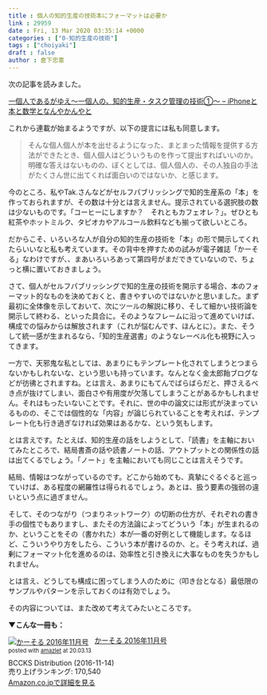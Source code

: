```yaml
---
title : 個人の知的生産の技術本にフォーマットは必要か
link : 29959
date : Fri, 13 Mar 2020 03:35:14 +0000
categories : ["0-知的生産の技術"]
tags : ["choiyaki"]
draft : false
author : 倉下忠憲
---
```


次の記事を読みました。

<a href="https://choiyaki.com/?p=964">一個人であるがゆえ〜一個人の、知的生産・タスク管理の技術①〜 – iPhoneと本と数学となんやかんやと</a>

これから連載が始まるようですが、以下の提言には私も同意します。

<blockquote>
そんな個人個人が本を出せるようになった、まとまった情報を提供する方法ができたとき、個人個人はどういうものを作って提出すればいいのか。
明確な答えはないものの、ぼくとしては、個人個人の、その人独自の手法がたくさん世に出てくれば面白いのではないか、と感じます。
</blockquote>

今のところ、私やTak.さんなどがセルフパブリッシングで知的生産系の「本」を作っておられますが、その数は十分とは言えません。提示されている選択肢の数は少ないものです。「コーヒーにしますか？　それともカフェオレ？」。ぜひとも紅茶やホットミルク、タピオカやアルコール飲料なども揃って欲しいところ。

だからこそ、いろいろな人が自分の知的生産の技術を「本」の形で開示してくれたらいいなと私も考えています。その背中を押すための試みが電子雑誌「かーそる」なわけですが、、まあいろいろあって第四号がまだできていないので、ちょっと横に置いておきましょう。

さて、個人がセルフパブリッシングで知的生産の技術を開示する場合、本のフォーマット的なものを決めておくと、書きやすいのではないかと思いました。まず最初に全体像を示しておいて、次にツールの解説に移り、そして細かい技術論を開示して終わる、といった具合に。そのようなフレームに沿って進めていけば、構成での悩みからは解放されます（これが悩むんです、ほんとに）。また、そうして統一感が生まれるなら、「知的生産選書」のようなレーベル化も視野に入ってきます。

一方で、天邪鬼な私としては、あまりにもテンプレート化されてしまうとつまらないかもしれないな、という思いも持っています。なんとなく金太郎飴ブログなどが彷彿とされますね。とは言え、あまりにもてんでばらばらだと、押さえるべき点が抜けてしまい、面白さや有用度が欠落してしまうことがあるかもしれません。それはもったいないことです。それに、世の中の論文には形式が決まっているものの、そこでは個性的な「内容」が論じられていることを考えれば、テンプレート化も行き過ぎなければ効果はあるかな、という気もします。

とは言えです。たとえば、知的生産の話をしようとして、「読書」を主軸においてみたところで、結局書斎の話や読書ノートの話、アウトプットとの関係性の話は出てくるでしょう。「ノート」を主軸においても同じことは言えそうです。

結局、情報はつながっているのです。どこから始めても、真摯にぐるぐると巡っていけば、ある程度の網羅性は得られるでしょう。あとは、扱う要素の強弱の違いという点に過ぎません。

そして、そのつながり（つまりネットワーク）の切断の仕方が、それぞれの書き手の個性でもありますし、またその方法論によってどういう「本」が生まれるのか、ということをその（書かれた）本が一番の好例として機能します。なるほど、こういうやり方をしたら、こういう本が書けるのか、と。そう考えれば、過剰にフォーマット化を進めるのは、効率性と引き換えに大事なものを失うかもしれません。

とは言え、どうしても構成に困ってしまう人のために（叩き台となる）最低限のサンプルやパターンを示しておくのは有効でしょう。

その内容については、また改めて考えてみたいところです。

<strong>▼こんな一冊も：</strong>

<div class="amazlet-box" style="margin-bottom:0px;"><div class="amazlet-image" style="float:left;margin:0px 12px 1px 0px;"><a href="http://www.amazon.co.jp/exec/obidos/ASIN/B01MYMT67Y/rashita1000-22/ref=nosim/" name="amazletlink" target="_blank" rel="noopener noreferrer"><img src="https://images-fe.ssl-images-amazon.com/images/I/41q6UQkwmxL._SL160_.jpg" alt="かーそる 2016年11月号" style="border: none;" /></a></div><div class="amazlet-info" style="line-height:120%; margin-bottom: 10px"><div class="amazlet-name" style="margin-bottom:10px;line-height:120%"><a href="http://www.amazon.co.jp/exec/obidos/ASIN/B01MYMT67Y/rashita1000-22/ref=nosim/" name="amazletlink" target="_blank" rel="noopener noreferrer">かーそる 2016年11月号</a><div class="amazlet-powered-date" style="font-size:80%;margin-top:5px;line-height:120%">posted with <a href="http://www.amazlet.com/" title="amazlet" target="_blank" rel="noopener noreferrer">amazlet</a> at 20.03.13</div></div><div class="amazlet-detail">BCCKS Distribution (2016-11-14)<br />売り上げランキング: 170,540<br /></div><div class="amazlet-sub-info" style="float: left;"><div class="amazlet-link" style="margin-top: 5px"><a href="http://www.amazon.co.jp/exec/obidos/ASIN/B01MYMT67Y/rashita1000-22/ref=nosim/" name="amazletlink" target="_blank" rel="noopener noreferrer">Amazon.co.jpで詳細を見る</a></div></div></div><div class="amazlet-footer" style="clear: left"></div></div>
